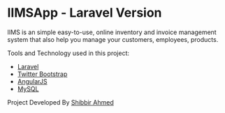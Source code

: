 # IIMSApp - Laravel Version

IIMS is an simple easy-to-use, online inventory and invoice management system that also help you manage your customers, employees, products.

Tools and Technology used in this project:

* [Laravel](http://laravel.com/)
* [Twitter Bootstrap](http://getbootstrap.com/)
* [AngularJS](http://angularjs.org/)
* [MySQL](http://www.mysql.com/)

Project Developed By [Shibbir Ahmed](http://shibbir.net/)